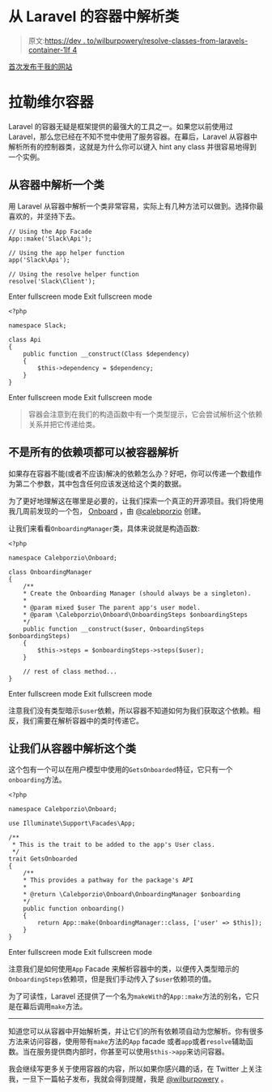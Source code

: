 # 从 Laravel 的容器中解析类

> 原文:[https://dev . to/wilburpowery/resolve-classes-from-laravels-container-1lf 4](https://dev.to/wilburpowery/resolve-classes-from-laravels-container-1lf4)

[首次发布于我的网站](https://wilburpowery.co/posts/dependency-injection-with-laravel-container/)

# 拉勒维尔容器

Laravel 的容器无疑是框架提供的最强大的工具之一。如果您以前使用过 Laravel，那么您已经在不知不觉中使用了服务容器。在幕后，Laravel 从容器中解析所有的控制器类，这就是为什么你可以键入 hint any class 并很容易地得到一个实例。

## 从容器中解析一个类

用 Laravel 从容器中解析一个类非常容易，实际上有几种方法可以做到。选择你最喜欢的，并坚持下去。

```
// Using the App Facade
App::make('Slack\Api');

// Using the app helper function
app('Slack\Api');

// Using the resolve helper function
resolve('Slack\Client'); 
```

Enter fullscreen mode Exit fullscreen mode

```
<?php

namespace Slack;

class Api
{
    public function __construct(Class $dependency)
    {
        $this->dependency = $dependency;
    }
} 
```

Enter fullscreen mode Exit fullscreen mode

> 容器会注意到在我们的构造函数中有一个类型提示，它会尝试解析这个依赖关系并把它传递给类。

## 不是所有的依赖项都可以被容器解析

如果存在容器不能(或者不应该)解决的依赖怎么办？好吧，你可以传递一个数组作为第二个参数，其中包含任何应该发送给这个类的数据。

为了更好地理解这在哪里是必要的，让我们探索一个真正的开源项目。我们将使用我几周前发现的一个包， [Onboard](https://github.com/calebporzio/onboard) ，由 [@calebporzio](https://twitter.com/calebporzio) 创建。

让我们来看看`OnboardingManager`类，具体来说就是构造函数:

```
<?php

namespace Calebporzio\Onboard;

class OnboardingManager
{
    /**
    * Create the Onboarding Manager (should always be a singleton).
    *
    * @param mixed $user The parent app's user model.
    * @param \Calebporzio\Onboard\OnboardingSteps $onboardingSteps
    */
    public function __construct($user, OnboardingSteps $onboardingSteps)
    {
        $this->steps = $onboardingSteps->steps($user);
    }

    // rest of class method...
} 
```

Enter fullscreen mode Exit fullscreen mode

注意我们没有类型暗示`$user`依赖，所以容器不知道如何为我们获取这个依赖。相反，我们需要在解析容器中的类时传递它。

## 让我们从容器中解析这个类

这个包有一个可以在用户模型中使用的`GetsOnboarded`特征，它只有一个`onboarding`方法。

```
<?php

namespace Calebporzio\Onboard;

use Illuminate\Support\Facades\App;

/**
 * This is the trait to be added to the app's User class.
 */
trait GetsOnboarded
{
    /**
    * This provides a pathway for the package's API
    *
    * @return \Calebporzio\Onboard\OnboardingManager $onboarding
    */
    public function onboarding()
    {
        return App::make(OnboardingManager::class, ['user' => $this]);
    }
} 
```

Enter fullscreen mode Exit fullscreen mode

注意我们是如何使用`App` Facade 来解析容器中的类，以便传入类型暗示的`OnboardingSteps`依赖项，但是我们手动传入了`$user`依赖项的值。

为了可读性，Laravel 还提供了一个名为`makeWith`的`App::make`方法的别名，它只是在幕后调用`make`方法。

* * *

知道您可以从容器中开始解析类，并让它们的所有依赖项自动为您解析。你有很多方法来访问容器，使用带有`make`方法的`App` facade 或者`app`或者`resolve`辅助函数。当在服务提供商内部时，你甚至可以使用`$this->app`来访问容器。

我会继续写更多关于使用容器的内容，所以如果你感兴趣的话，在 Twitter 上关注我，一旦下一篇帖子发布，我就会得到提醒，我是 [@wilburpowery](https://twitter.com/wilburpowery) 。